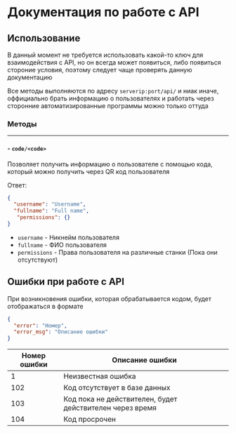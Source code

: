 # Документация по работе с API
## Использование

В данный момент не требуется использовать какой-то ключ для взаимодействия с API, но он всегда может появиться, либо появиться стороние условия, поэтому следует чаще проверять данную документацию

Все методы выполняются по адресу `serverip:port/api/` и ниак иначе, оффициально брать информацию о пользователях и работать через сторонние автоматизированные программы можно только оттуда

### Методы
---------------
#### - `code/<code>`
  Позволяет получить информацию о пользователе с помощью кода, который можно получить через QR код пользователя
  
  Ответ:
  
  ```json
  {
    "username": "Username", 
    "fullname": "Full name", 
     "permissions": {}
  }
  ```

  - `username`    - Никнейм пользователя
  - `fullname`    - ФИО пользователя
  - `permissions` - Права пользователя на различные станки (Пока они отсутствуют)

## Ошибки при работе с API

При возникновения ошибки, которая обрабатывается кодом, будет отображаться в формате 

```json
{
  "error": "Номер",
  "error_msg": "Описание ошибки"
}
```

| Номер ошибки | Описание ошибки               |
| ------------ | ----------------------------- |
| 1            | Неизвестная ошибка            |
| 102          | Код отсутствует в базе данных |
| 103          | Код пока не действителен, будет действителен через время |
| 104          | Код просрочен                 |

